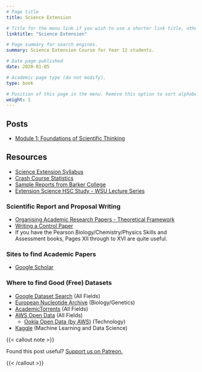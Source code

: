 ```yaml
---
# Page title
title: Science Extension

# Title for the menu link if you wish to use a shorter link title, otherwise remove this option.
linktitle: "Science Extension"

# Page summary for search engines.
summary: Science Extension Course for Year 12 students.

# Date page published
date: 2020-01-05

# Academic page type (do not modify).
type: book

# Position of this page in the menu. Remove this option to sort alphabetically.
weight: 1
---
```


## Posts

- [Module 1: Foundations of Scientific Thinking](module-1/)

## Resources

- [Science Extension Syllabus](syllabus/)
- [Crash Course Statistics](https://www.youtube.com/playlist?list=PL8dPuuaLjXtNM_Y-bUAhblSAdWRnmBUcr)
- [Sample Reports from Barker College](https://schoolnotes.xyz/ipfs-1/QmVt8dnaNqpSPUX8gZsdMW6r9fpZRzU1xHqE4rZk3fqrt5/Science_Extension_Journal_Final_18-10-2019.pdf)
- [Extension Science HSC Study - WSU Lecture Series](https://www.youtube.com/playlist?list=PLetGl_OiMBqO_yeOT6BBYSU_N1Xm7IK0Q)

### Scientific Report and Proposal Writing

- [Organising Academic Research Papers - Theoretical Framework](https://library.sacredheart.edu/c.php?g=29803&p=185919)
- [Writing a Control Paper](https://pdfhost.io/v/XT6z7pMHo_Writing_a_Control_Paper.pdf)
- If you have the Pearson Biology/Chemistry/Physics Skills and Assessment books, Pages XII through to XVI are quite useful.

### Sites to find Academic Papers

- [Google Scholar](https://scholar.google.com.au/)

### Where to find Good (Free) Datasets

- [Google Dataset Search](https://datasetsearch.research.google.com/) (All Fields)
- [European Nucleotide Archive](https://www.ebi.ac.uk/ena/browser/) (Biology/Genetics)
- [AcademicTorrents](https://academictorrents.com/) (All Fields)
- [AWS Open Data](https://registry.opendata.aws/) (All Fields)
  - [Ookla Open Data (by AWS)](https://registry.opendata.aws/speedtest-global-performance/) (Technology)
- [Kaggle](https://www.kaggle.com/datasets) (Machine Learning and Data Science)

{{< callout note >}}

Found this post useful? [Support us on Patreon.](https://patreon.com/schoolnotes)

{{< /callout >}}